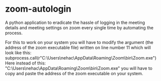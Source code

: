 # zoom-autologin
A python application to eradicate the hassle of logging in the meeting details and meeting settings on zoom every single time by automating the process.

For this to work on your system you will have to modify the argument (the address of the zoom executable file) written on line number 11 which will look like this:
    subprocess.call(r"C:\Users\nehac\AppData\Roaming\Zoom\bin\Zoom.exe")
Here instead of this: "C:\Users\nehac\AppData\Roaming\Zoom\bin\Zoom.exe" you will have to copy and paste the address of the zoom executable on your system.
